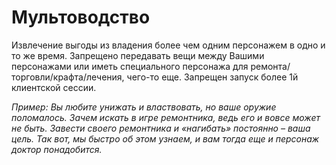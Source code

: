 # Мультоводство

Извлечение выгоды из владения более чем одним персонажем в одно и то же время. Запрещено передавать вещи между Вашими персонажами или иметь специального персонажа для ремонта/торговли/крафта/лечения, чего-то еще. Запрещен запуск более 1й клиентской сессии.

*Пример: Вы любите унижать и властвовать, но ваше оружие поломалось. Зачем искать в игре ремонтника, ведь его и вовсе может не быть. Завести своего ремонтника и «нагибать» постоянно – ваша цель. Так вот, мы быстро об этом узнаем, и вам тогда еще и персонаж доктор понадобится.*
